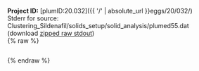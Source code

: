 **Project ID:** [plumID:20.032]({{ '/' | absolute_url }}eggs/20/032/)  
Stderr for source:  Clustering_Sildenafil/solids_setup/solid_analysis/plumed55.dat   
(download [zipped raw stdout](plumed55.dat.plumed.stdout.txt.zip))  
{% raw %}
<pre>
</pre>
{% endraw %}
